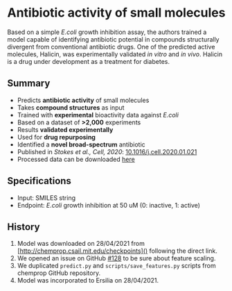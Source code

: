# Antibiotic activity of small molecules

Based on a simple _E.coli_ growth inhibition assay, the authors trained a model capable of identifying antibiotic potential in compounds structurally divergent from conventional antibiotic drugs. One of the predicted active molecules, Halicin, was experimentally validated _in vitro_ and _in vivo_. Halicin is a drug under development as a treatment for diabetes.

## Summary

* Predicts **antibiotic activity** of small molecules
* Takes **compound structures** as input
* Trained with **experimental** bioactivity data against _E.coli_
* Based on a dataset of **&gt;2,000** experiments
* Results **validated experimentally**
* Used for **drug repurposing**
* Identified a **novel broad-spectrum** antibiotic
* Published in _Stokes et al., Cell, 2020_: [10.1016/j.cell.2020.01.021]()
* Processed data can be downloaded [here](https://github.com/yangkevin2/coronavirus_data/blob/master/data/ecoli.csv)

## Specifications

* Input: SMILES string
* Endpoint: _E.coli_ growth inhibition at 50 uM \(0: inactive, 1: active\)

## History

1. Model was downloaded on 28/04/2021 from [http://chemprop.csail.mit.edu/checkpoints]() following the direct link.
2. We opened an issue on GitHub [\#128](https://github.com/chemprop/chemprop/issues/108#issuecomment-802245616) to be sure about feature scaling.
3. We duplicated `predict.py` and `scripts/save_features.py` scripts from chemprop GitHub repository.
4. Model was incorporated to Ersilia on 28/04/2021.

